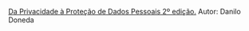 [Da Privacidade à Proteção de Dados Pessoais 2º edição.](https://www.livrariart.com.br/da-privacidade-a-protecao-de-dados-pessoais-2-edicao/p)
Autor: Danilo Doneda
